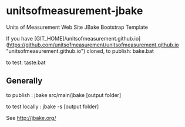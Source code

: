 unitsofmeasurement-jbake
=====================================

Units of Measurement Web Site JBake Bootstrap Template


If you have [GIT_HOME]/unitsofmeasurement.github.io](https://github.com/unitsofmeasurement/unitsofmeasurement.github.io "unitsofmeasurement.github.io") cloned, 
to publish:  bake.bat

to test:     taste.bat

Generally
---------

to publish : jbake src/main/jbake [output folder]

to test locally : jbake -s [output folder]

See http://jbake.org/
